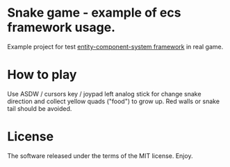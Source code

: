 # Snake game - example of ecs framework usage.
Example project for test [entity-component-system framework](https://github.com/Leopotam/ecs) in real game.

# How to play
Use ASDW / cursors key / joypad left analog stick for change snake direction and collect yellow quads ("food") to grow up. Red walls or snake tail should be avoided.

# License
The software released under the terms of the MIT license. Enjoy.
